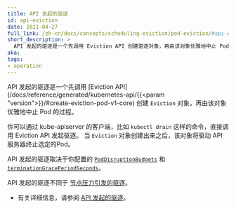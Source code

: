 ```yaml
---
title: API 发起的驱逐
id: api-eviction
date: 2021-04-27
full_link: /zh-cn/docs/concepts/scheduling-eviction/pod-eviction/#api-eviction
short_description: >
  API 发起的驱逐是一个先调用 Eviction API 创建驱逐对象，再由该对象优雅地中止 Pod 的过程。
aka:
tags:
- operation
---
```


<!-- ---
title: API-initiated eviction
id: api-eviction
date: 2021-04-27
full_link: /docs/concepts/scheduling-eviction/pod-eviction/#api-eviction
short_description: >
  API-initiated eviction is the process by which you use the Eviction API to create an
  Eviction object that triggers graceful pod termination.
aka:
tags:
- operation
---
-->
<!-- 
API-initiated eviction is the process by which you use the [Eviction API](/docs/reference/generated/kubernetes-api/{{<param "version">}}/#create-eviction-pod-v1-core)
to create an `Eviction` object that triggers graceful pod termination.
-->
API 发起的驱逐是一个先调用
[Eviction API](/docs/reference/generated/kubernetes-api/{{<param "version">}}/#create-eviction-pod-v1-core)
创建 `Eviction` 对象，再由该对象优雅地中止 Pod 的过程。

<!--more-->

<!-- 
You can request eviction either by directly calling the Eviction API 
using a client of the kube-apiserver, like the `kubectl drain` command. 
When an `Eviction` object is created, the API server terminates the Pod. 

API-initiated evictions respect your configured [`PodDisruptionBudgets`](/docs/tasks/run-application/configure-pdb/)
and [`terminationGracePeriodSeconds`](/docs/concepts/workloads/pods/pod-lifecycle#pod-termination).

API-initiated eviction is not the same as [node-pressure eviction](/docs/concepts/scheduling-eviction/eviction/#kubelet-eviction).
-->
你可以通过 kube-apiserver 的客户端，比如 `kubectl drain` 这样的命令，直接调用 Eviction API 发起驱逐。
当 `Eviction` 对象创建出来之后，该对象将驱动 API 服务器终止选定的Pod。

API 发起的驱逐取决于你配置的 [`PodDisruptionBudgets`](/zh-cn/docs/tasks/run-application/configure-pdb/)
和 [`terminationGracePeriodSeconds`](/zh-cn/docs/concepts/workloads/pods/pod-lifecycle#pod-termination)。

API 发起的驱逐不同于
[节点压力引发的驱逐](/zh-cn/docs/concepts/scheduling-eviction/eviction/#kubelet-eviction)。

<!--
* See [API-initiated eviction](/docs/concepts/scheduling-eviction/api-eviction/) for more information.
-->
* 有关详细信息，请参阅 [API 发起的驱逐](/zh-cn/docs/concepts/scheduling-eviction/api-eviction/)。